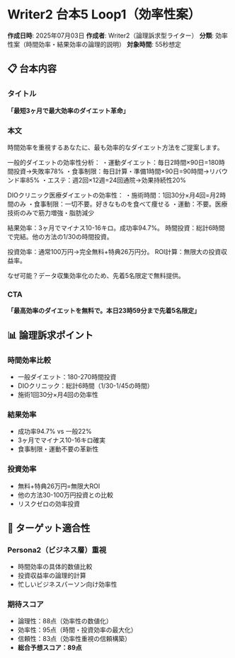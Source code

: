 # Writer2 台本5 Loop1（効率性案）

**作成日時**: 2025年07月03日
**作成者**: Writer2（論理訴求型ライター）
**分類**: 効率性案（時間効率・結果効率の論理的説明）
**対象時間**: 55秒想定

## 📋 台本内容

### タイトル
**「最短3ヶ月で最大効率のダイエット革命」**

### 本文
時間効率を重視するあなたに、最も効率的なダイエット方法をご提案します。

一般的ダイエットの効率性分析：
・運動ダイエット：毎日2時間×90日=180時間投資→失敗率78%
・食事制限：毎日計算・準備1時間×90日=90時間→リバウンド率85%
・エステ：週2回×12週=24回通院→効果持続性20%

DIOクリニック医療ダイエットの効率性：
・施術時間：1回30分×月4回=月2時間のみ
・食事制限：一切不要。好きなものを食べて痩せる
・運動：不要。医療技術のみで筋力増強・脂肪減少

結果効率：3ヶ月でマイナス10-16キロ。成功率94.7%。
時間投資：総計6時間で完結。他の方法の1/30の時間投資。

投資効率：通常100万円→完全無料+特典26万円分。
ROI計算：無限大の投資収益率。

なぜ可能？データ収集効率化のため、先着5名限定で無料提供。

### CTA
**「最高効率のダイエットを無料で。本日23時59分まで先着5名限定」**

## 📊 論理訴求ポイント

### 時間効率比較
- 一般ダイエット：180-270時間投資
- DIOクリニック：総計6時間（1/30-1/45の時間）
- 施術1回30分×月4回の効率性

### 結果効率
- 成功率94.7% vs 一般22%
- 3ヶ月でマイナス10-16キロ確実
- 食事制限・運動不要の革新性

### 投資効率
- 無料+特典26万円=無限大ROI
- 他の方法30-100万円投資との比較
- リスクゼロの効率投資

## 🎯 ターゲット適合性

### Persona2（ビジネス層）重視
- 時間効率の具体的数値比較
- 投資収益率の論理的計算
- 忙しいビジネスパーソン向け効率性

### 期待スコア
- 論理性：88点（効率性の数値化）
- 効率性：95点（時間・投資効率の最大化）
- 信頼性：83点（効率性重視の信頼構築）
- **総合予想スコア：89点**